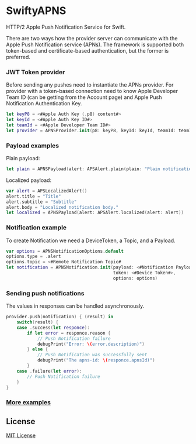 # SwiftyAPNS
HTTP/2 Apple Push Notification Service for Swift.

There are two ways how the provider server can communicate with the Apple Push Notification service (APNs). The framework is supported both token-based and certificate-based authentication, but the former is preferred.

### JWT Token provider
Before sending any pushes need to instantiate the APNs provider. For provider with a token-based connection need to know Apple Developer Team ID (can be getting from the Account page) and Apple Push Notification Authentication Key.

```swift
let keyP8 = <#Apple Auth Key (.p8) content#>
let keyId = <#Apple Auth Key ID#>
let teamId = <#Apple Developer Team ID#>
let provider = APNSProvider.init(p8: keyP8, keyId: keyId, teamId: teamId, issuedAt: Date())
```
### Payload examples
Plain payload:

```swift
let plain = APNSPayload(alert: APSAlert.plain(plain: "Plain notification."))
```
Localized payload:

```swift
var alert = APSLocalizedAlert()
alert.title = "Title"
alert.subtitle = "Subtitle"
alert.body = "Localized notification body."
let localized = APNSPayload(alert: APSAlert.localized(alert: alert))
```

### Notification example
To create Notification we need a DeviceToken, a Topic, and a Payload.

```swift
var options = APNSNotificationOptions.default
options.type = .alert
options.topic = <#Remote Notification Topic#
let notification = APNSNotification.init(payload: <#Notification Payload#>,
                                         token: <#Device Token#>,
                                         options: options)
```

### Sending push notifications
The values in responses can be handled asynchronously.

```swift
provider.push(notification) { (result) in
    switch(result) {
    case .success(let responce):
        if let error = responce.reason {
            // Push Notification failure
            debugPrint("Error: \(error.description)")
        } else {
            // Push Notification was successfully sent
            debugPrint("The apns-id: \(responce.apnsId)")
        }
    case .failure(let error):
        // Push Notification failure
    }
}
```

### [More examples](/Tests/SwiftyAPNSTests/SwiftyAPNSTests.swift)

## License
[MIT License](LICENSE)
